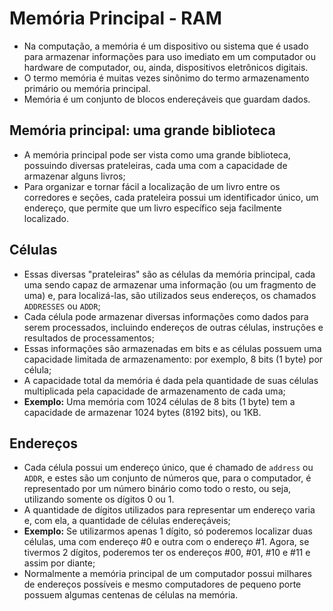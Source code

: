 # Memória Principal - RAM

* Na computação, a memória é um dispositivo ou sistema que é usado para armazenar informações para uso imediato em um computador ou hardware de computador, ou, ainda, dispositivos eletrônicos digitais.
* O termo memória é muitas vezes sinônimo do termo armazenamento primário ou memória principal.
* Memória é um conjunto de blocos endereçáveis que guardam dados.

## Memória principal: uma grande biblioteca

* A memória principal pode ser vista como uma grande biblioteca, possuindo diversas prateleiras, cada uma com a capacidade de armazenar alguns livros;
* Para organizar e tornar fácil a localização de um livro entre os corredores e seções, cada prateleira possui um identificador único, um endereço, que permite que um livro específico seja facilmente localizado.

## Células

* Essas diversas "prateleiras" são as células da memória principal, cada uma sendo capaz de armazenar uma informação (ou um fragmento de uma) e, para localizá-las, são utilizados seus endereços, os chamados `ADDRESSES` ou `ADDR`;
* Cada célula pode armazenar diversas informações como dados para serem processados, incluindo endereços de outras células, instruções e resultados de processamentos;
* Essas informações são armazenadas em bits e as células possuem uma capacidade limitada de armazenamento: por exemplo, 8 bits (1 byte) por célula;
* A capacidade total da memória é dada pela quantidade de suas células multiplicada pela capacidade de armazenamento de cada uma;
* **Exemplo:** Uma memória com 1024 células de 8 bits (1 byte) tem a capacidade de armazenar 1024 bytes (8192 bits), ou 1KB.

## Endereços

* Cada célula possui um endereço único, que é chamado de `address` ou `ADDR`, e estes são um conjunto de números que, para o computador, é representado por um número binário como todo o resto, ou seja, utilizando somente os dígitos 0 ou 1.
* A quantidade de dígitos utilizados para representar um endereço varia e, com ela, a quantidade de células endereçáveis;
* **Exemplo:** Se utilizarmos apenas 1 dígito, só poderemos localizar duas células, uma com endereço #0 e outra com o endereço #1. Agora, se tivermos 2 dígitos, poderemos ter os endereços #00, #01, #10 e #11 e assim por diante;
* Normalmente a memória principal de um computador possui milhares de endereços possíveis e mesmo computadores de pequeno porte possuem algumas centenas de células na memória.
